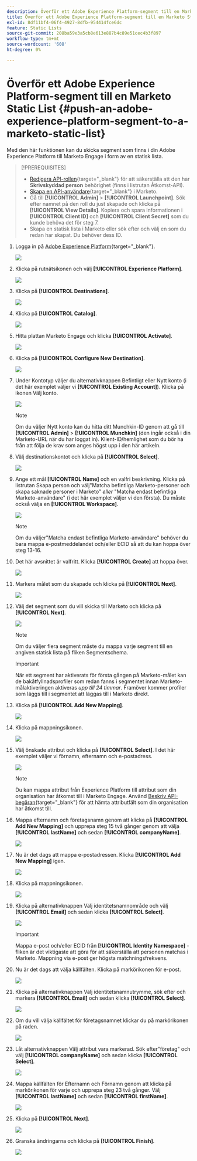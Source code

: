 ```yaml
---
description: Överför ett Adobe Experience Platform-segment till en Marketo Static List - Marketo Docs - Product Documentation
title: Överför ett Adobe Experience Platform-segment till en Marketo Static List
exl-id: 8df11bf4-06f4-4927-8dfb-954414fce6dc
feature: Static Lists
source-git-commit: 208ba59e3a5cb8e613e887b4c89e51cec4b3f897
workflow-type: tm+mt
source-wordcount: '608'
ht-degree: 0%

---
```


# Överför ett Adobe Experience Platform-segment till en Marketo Static List {#push-an-adobe-experience-platform-segment-to-a-marketo-static-list}

Med den här funktionen kan du skicka segment som finns i din Adobe Experience Platform till Marketo Engage i form av en statisk lista.

>[!PREREQUISITES]
>
>* [Redigera API-rollen](/help/marketo/product-docs/administration/users-and-roles/create-delete-edit-and-change-a-user-role.md#edit-an-existing-role){target="_blank"} för att säkerställa att den har **Skrivskyddad person** behörighet (finns i listrutan Åtkomst-API).
>* [Skapa en API-användare](/help/marketo/product-docs/administration/users-and-roles/create-an-api-only-user.md){target="_blank"} i Marketo.
>* Gå till **[!UICONTROL Admin]** > **[!UICONTROL Launchpoint]**. Sök efter namnet på den roll du just skapade och klicka på **[!UICONTROL View Details]**. Kopiera och spara informationen i **[!UICONTROL Client ID]** och **[!UICONTROL Client Secret]** som du kunde behöva det för steg 7.
>* Skapa en statisk lista i Marketo eller sök efter och välj en som du redan har skapat. Du behöver dess ID.

1. Logga in på [Adobe Experience Platform](https://experience.adobe.com/){target="_blank"}.

   ![](assets/push-an-adobe-experience-platform-segment-1.png)

1. Klicka på rutnätsikonen och välj **[!UICONTROL Experience Platform]**.

   ![](assets/push-an-adobe-experience-platform-segment-2.png)

1. Klicka på **[!UICONTROL Destinations]**.

   ![](assets/push-an-adobe-experience-platform-segment-3.png)

1. Klicka på **[!UICONTROL Catalog]**.

   ![](assets/push-an-adobe-experience-platform-segment-4.png)

1. Hitta plattan Marketo Engage och klicka **[!UICONTROL Activate]**.

   ![](assets/push-an-adobe-experience-platform-segment-5.png)

1. Klicka på **[!UICONTROL Configure New Destination]**.

   ![](assets/push-an-adobe-experience-platform-segment-6.png)


1. Under Kontotyp väljer du alternativknappen Befintligt eller Nytt konto (i det här exemplet väljer vi **[!UICONTROL Existing Account]**). Klicka på ikonen Välj konto.

   ![](assets/push-an-adobe-experience-platform-segment-7.png)

   >[!NOTE]
   >
   >Om du väljer Nytt konto kan du hitta ditt Munchkin-ID genom att gå till **[!UICONTROL Admin]** > **[!UICONTROL Munchkin]** (den ingår också i din Marketo-URL när du har loggat in). Klient-ID/hemlighet som du bör ha från att följa de krav som anges högst upp i den här artikeln.

1. Välj destinationskontot och klicka på **[!UICONTROL Select]**.

   ![](assets/push-an-adobe-experience-platform-segment-8.png)

1. Ange ett mål **[!UICONTROL Name]** och en valfri beskrivning. Klicka på listrutan Skapa person och välj&quot;Matcha befintliga Marketo-personer och skapa saknade personer i Marketo&quot; _eller_ &quot;Matcha endast befintliga Marketo-användare&quot; (i det här exemplet väljer vi den första). Du måste också välja en **[!UICONTROL Workspace]**.

   ![](assets/push-an-adobe-experience-platform-segment-9.png)

   >[!NOTE]
   >
   >Om du väljer&quot;Matcha endast befintliga Marketo-användare&quot; behöver du bara mappa e-postmeddelandet och/eller ECID så att du kan hoppa över steg 13-16.

1. Det här avsnittet är valfritt. Klicka **[!UICONTROL Create]** att hoppa över.

   ![](assets/push-an-adobe-experience-platform-segment-10.png)

1. Markera målet som du skapade och klicka på **[!UICONTROL Next]**.

   ![](assets/push-an-adobe-experience-platform-segment-11.png)

1. Välj det segment som du vill skicka till Marketo och klicka på **[!UICONTROL Next]**.

   ![](assets/push-an-adobe-experience-platform-segment-12.png)

   >[!NOTE]
   >
   >Om du väljer flera segment måste du mappa varje segment till en angiven statisk lista på fliken Segmentschema.

   >[!IMPORTANT]
   >
   >När ett segment har aktiverats för första gången på Marketo-målet kan de bakåtfyllnadsprofiler som redan fanns i segmentet innan Marketo-målaktiveringen aktiveras _upp till 24 timmar_. Framöver kommer profiler som läggs till i segmentet att läggas till i Marketo direkt.

1. Klicka på **[!UICONTROL Add New Mapping]**.

   ![](assets/push-an-adobe-experience-platform-segment-13.png)

1. Klicka på mappningsikonen.

   ![](assets/push-an-adobe-experience-platform-segment-14.png)

1. Välj önskade attribut och klicka på **[!UICONTROL Select]**. I det här exemplet väljer vi förnamn, efternamn och e-postadress.

   ![](assets/push-an-adobe-experience-platform-segment-15.png)

   >[!NOTE]
   >
   >Du kan mappa attribut från Experience Platform till attribut som din organisation har åtkomst till i Marketo Engage. Använd [Beskriv API-begäran](https://developers.marketo.com/rest-api/lead-database/leads/#describe){target="_blank"} för att hämta attributfält som din organisation har åtkomst till.

1. Mappa efternamn och företagsnamn genom att klicka på **[!UICONTROL Add New Mapping]** och upprepa steg 15 två gånger genom att välja **[!UICONTROL lastName]** och sedan **[!UICONTROL companyName]**.

   ![](assets/push-an-adobe-experience-platform-segment-16.png)

1. Nu är det dags att mappa e-postadressen. Klicka **[!UICONTROL Add New Mapping]** igen.

   ![](assets/push-an-adobe-experience-platform-segment-17.png)

1. Klicka på mappningsikonen.

   ![](assets/push-an-adobe-experience-platform-segment-18.png)

1. Klicka på alternativknappen Välj identitetsnamnområde och välj **[!UICONTROL Email]** och sedan klicka **[!UICONTROL Select]**.

   ![](assets/push-an-adobe-experience-platform-segment-19.png)

   >[!IMPORTANT]
   >
   >Mappa e-post och/eller ECID från **[!UICONTROL Identity Namespace]** -fliken är det viktigaste att göra för att säkerställa att personen matchas i Marketo. Mappning via e-post ger högsta matchningsfrekvens.

1. Nu är det dags att välja källfälten. Klicka på markörikonen för e-post.

   ![](assets/push-an-adobe-experience-platform-segment-20.png)

1. Klicka på alternativknappen Välj identitetsnamnutrymme, sök efter och markera **[!UICONTROL Email]** och sedan klicka **[!UICONTROL Select]**.

   ![](assets/push-an-adobe-experience-platform-segment-21.png)

1. Om du vill välja källfältet för företagsnamnet klickar du på markörikonen på raden.

   ![](assets/push-an-adobe-experience-platform-segment-22.png)

1. Låt alternativknappen Välj attribut vara markerad. Sök efter&quot;företag&quot; och välj **[!UICONTROL companyName]** och sedan klicka **[!UICONTROL Select]**.

   ![](assets/push-an-adobe-experience-platform-segment-23.png)

1. Mappa källfälten för Efternamn och Förnamn genom att klicka på markörikonen för varje och upprepa steg 23 två gånger. Välj **[!UICONTROL lastName]** och sedan **[!UICONTROL firstName]**.

   ![](assets/push-an-adobe-experience-platform-segment-24.png)

1. Klicka på **[!UICONTROL Next]**.

   ![](assets/push-an-adobe-experience-platform-segment-25.png)

1. Granska ändringarna och klicka på **[!UICONTROL Finish]**.

   ![](assets/push-an-adobe-experience-platform-segment-26.png)
